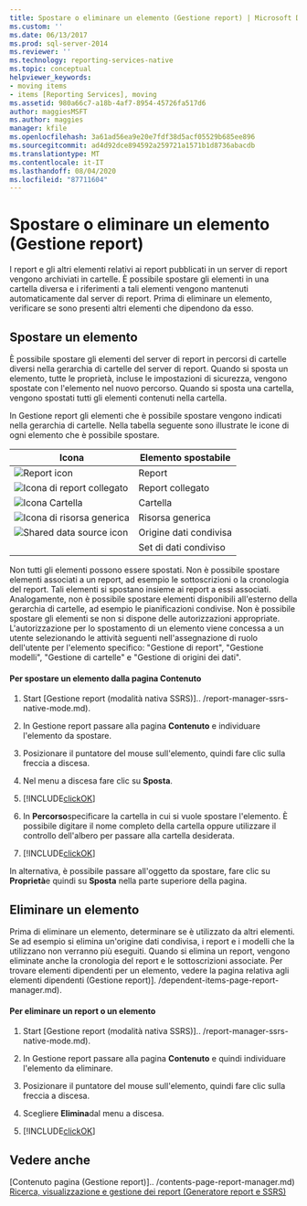 ```yaml
---
title: Spostare o eliminare un elemento (Gestione report) | Microsoft Docs
ms.custom: ''
ms.date: 06/13/2017
ms.prod: sql-server-2014
ms.reviewer: ''
ms.technology: reporting-services-native
ms.topic: conceptual
helpviewer_keywords:
- moving items
- items [Reporting Services], moving
ms.assetid: 980a66c7-a18b-4af7-8954-45726fa517d6
author: maggiesMSFT
ms.author: maggies
manager: kfile
ms.openlocfilehash: 3a61ad56ea9e20e7fdf38d5acf05529b685ee896
ms.sourcegitcommit: ad4d92dce894592a259721a1571b1d8736abacdb
ms.translationtype: MT
ms.contentlocale: it-IT
ms.lasthandoff: 08/04/2020
ms.locfileid: "87711604"
---
```

# <a name="move-or-delete-an-item-report-manager"></a>Spostare o eliminare un elemento (Gestione report)
  I report e gli altri elementi relativi ai report pubblicati in un server di report vengono archiviati in cartelle. È possibile spostare gli elementi in una cartella diversa e i riferimenti a tali elementi vengono mantenuti automaticamente dal server di report. Prima di eliminare un elemento, verificare se sono presenti altri elementi che dipendono da esso.  
  
## <a name="move-an-item"></a>Spostare un elemento  
 È possibile spostare gli elementi del server di report in percorsi di cartelle diversi nella gerarchia di cartelle del server di report. Quando si sposta un elemento, tutte le proprietà, incluse le impostazioni di sicurezza, vengono spostate con l'elemento nel nuovo percorso. Quando si sposta una cartella, vengono spostati tutti gli elementi contenuti nella cartella.  
  
 In Gestione report gli elementi che è possibile spostare vengono indicati nella gerarchia di cartelle. Nella tabella seguente sono illustrate le icone di ogni elemento che è possibile spostare.  
  
|Icona|Elemento spostabile|  
|----------|-------------------|  
|![Report icon](../media/hlp-16doc.gif "Icona di report")|Report|  
|![Icona di report collegato](../media/hlp-16linked.gif "Icona di report collegato")|Report collegato|  
|![Icona Cartella](../media/hlp-16folder.gif "Icona Cartella")|Cartella|  
|![Icona di risorsa generica](../media/hlp-16file.gif "Icona di risorsa generica")|Risorsa generica|  
|![Shared data source icon](../media/hlp-16datasource.png "Icona dell'origine dati condivisa")|Origine dati condivisa|  
||Set di dati condiviso|  
  
 Non tutti gli elementi possono essere spostati. Non è possibile spostare elementi associati a un report, ad esempio le sottoscrizioni o la cronologia del report. Tali elementi si spostano insieme ai report a essi associati. Analogamente, non è possibile spostare elementi disponibili all'esterno della gerarchia di cartelle, ad esempio le pianificazioni condivise. Non è possibile spostare gli elementi se non si dispone delle autorizzazioni appropriate. L'autorizzazione per lo spostamento di un elemento viene concessa a un utente selezionando le attività seguenti nell'assegnazione di ruolo dell'utente per l'elemento specifico: "Gestione di report", "Gestione modelli", "Gestione di cartelle" e "Gestione di origini dei dati".  
  
#### <a name="to-move-an-item-from-within-the-contents-page"></a>Per spostare un elemento dalla pagina Contenuto  
  
1.  Start [Gestione report &#40;modalità nativa SSRS&#41;].. /report-manager-ssrs-native-mode.md).  
  
2.  In Gestione report passare alla pagina **Contenuto** e individuare l'elemento da spostare.  
  
3.  Posizionare il puntatore del mouse sull'elemento, quindi fare clic sulla freccia a discesa.  
  
4.  Nel menu a discesa fare clic su **Sposta**.  
  
5.  [!INCLUDE[clickOK](../../../includes/clickok-md.md)]  
  
6.  In **Percorso**specificare la cartella in cui si vuole spostare l'elemento. È possibile digitare il nome completo della cartella oppure utilizzare il controllo dell'albero per passare alla cartella desiderata.  
  
7.  [!INCLUDE[clickOK](../../../includes/clickok-md.md)]  
  
 In alternativa, è possibile passare all'oggetto da spostare, fare clic su **Proprietà**e quindi su **Sposta** nella parte superiore della pagina.  
  
## <a name="delete-an-item"></a>Eliminare un elemento  
 Prima di eliminare un elemento, determinare se è utilizzato da altri elementi. Se ad esempio si elimina un'origine dati condivisa, i report e i modelli che la utilizzano non verranno più eseguiti. Quando si elimina un report, vengono eliminate anche la cronologia del report e le sottoscrizioni associate. Per trovare elementi dipendenti per un elemento, vedere la pagina relativa agli elementi dipendenti &#40;Gestione report&#41;]. /dependent-items-page-report-manager.md).  
  
#### <a name="to-delete-a-report-or-item"></a>Per eliminare un report o un elemento  
  
1.  Start [Gestione report &#40;modalità nativa SSRS&#41;].. /report-manager-ssrs-native-mode.md).  
  
2.  In Gestione report passare alla pagina **Contenuto** e quindi individuare l'elemento da eliminare.  
  
3.  Posizionare il puntatore del mouse sull'elemento, quindi fare clic sulla freccia a discesa.  
  
4.  Scegliere **Elimina**dal menu a discesa.  
  
5.  [!INCLUDE[clickOK](../../../includes/clickok-md.md)]  
  
## <a name="see-also"></a>Vedere anche  
 [Contenuto pagina &#40;Gestione report&#41;].. /contents-page-report-manager.md)   
 [Ricerca, visualizzazione e gestione dei report &#40;Generatore report e SSRS&#41;](../report-builder/finding-viewing-and-managing-reports-report-builder-and-ssrs.md)  
  
  
